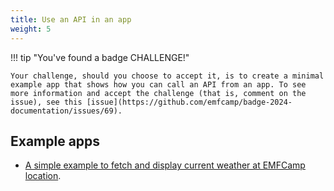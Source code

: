 ```yaml
---
title: Use an API in an app
weight: 5
---
```



!!! tip "You've found a badge CHALLENGE!"

    Your challenge, should you choose to accept it, is to create a minimal example app that shows how you can call an API from an app. To see more information and accept the challenge (that is, comment on the issue), see this [issue](https://github.com/emfcamp/badge-2024-documentation/issues/69).

## Example apps

- [A simple example to fetch and display current weather at EMFCamp location](https://github.com/ntflix/Tildagon-Weather).

